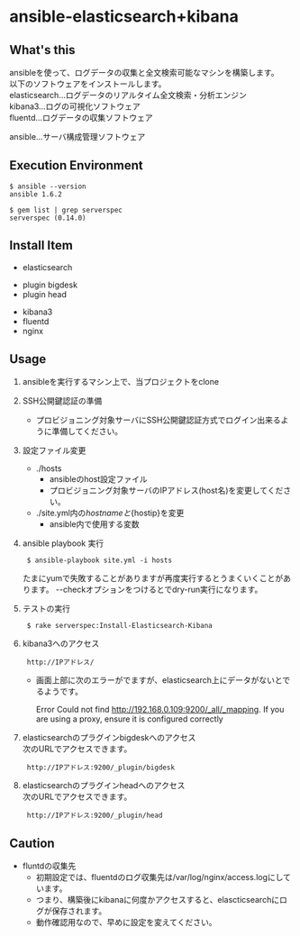 # ansible-elasticsearch+kibana

## What's this
ansibleを使って、ログデータの収集と全文検索可能なマシンを構築します。  
以下のソフトウェアをインストールします。  
elasticsearch…ログデータのリアルタイム全文検索・分析エンジン  
kibana3…ログの可視化ソフトウェア  
fluentd…ログデータの収集ソフトウェア  

ansible...サーバ構成管理ソフトウェア  

## Execution Environment

```
$ ansible --version  
ansible 1.6.2 

$ gem list | grep serverspec  
serverspec (0.14.0)
```

## Install Item
+ elasticsearch
 - plugin bigdesk  
 - plugin head  
+ kibana3
+ fluentd
+ nginx

## Usage
1. ansibleを実行するマシン上で、当プロジェクトをclone  

1. SSH公開鍵認証の準備  

    * プロビジョニング対象サーバにSSH公開鍵認証方式でログイン出来るように準備してください。

1. 設定ファイル変更  

    * ./hosts
        * ansibleのhost設定ファイル
        * プロビジョニング対象サーバのIPアドレス(host名)を変更してください。
    * ./site.yml内の${hostname}と${hostip}を変更
        * ansible内で使用する変数

1. ansible playbook 実行  

        $ ansible-playbook site.yml -i hosts  

    たまにyumで失敗することがありますが再度実行するとうまくいくことがあります。
    --checkオプションをつけるとでdry-run実行になります。

1. テストの実行  

        $ rake serverspec:Install-Elasticsearch-Kibana

1. kibana3へのアクセス  

        http://IPアドレス/  

    * 画面上部に次のエラーがでますが、elasticsearch上にデータがないとでるようです。  

        Error Could not find http://192.168.0.109:9200/_all/_mapping. If you are using a proxy, ensure it is configured correctly

1. elasticsearchのプラグインbigdeskへのアクセス  
次のURLでアクセスできます。  

        http://IPアドレス:9200/_plugin/bigdesk  

1. elasticsearchのプラグインheadへのアクセス  
次のURLでアクセスできます。  

        http://IPアドレス:9200/_plugin/head  

## Caution
* fluntdの収集先  
    * 初期設定では、fluentdのログ収集先は/var/log/nginx/access.logにしています。  
    * つまり、構築後にkibanaに何度かアクセスすると、elascticsearchにログが保存されます。  
    * 動作確認用なので、早めに設定を変えてください。  

